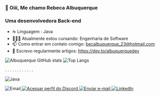 
  


### 👋 Oiii, Me chamo Rebeca Albuquerque                                                                                                                                                  
                              
###    Uma desenvolvedora Back-end  

- ☕ Linguagem : Java    
- 👩🏻‍💻 Atualmente estou cursando:  Engenharia de Software
- 📫 Como entrar em contato comigo: becalbuquerque_23@hotmail.com
- 📝 Escrevo regularmente artigos: https://dev.to/albuquerquedev
  























![Albuquerque GitHub stats](https://github-readme-stats.vercel.app/api?username=AlbuquerqueRebeca&show_icons=true&theme=radical) ![Top Langs](https://github-readme-stats-git-masterrstaa-rickstaa.vercel.app/api/top-langs/?username=AlbuquerqueRebeca&layout=compact&bg_color=000&border_color=30A3DC&title_color=E94D5F&text_color=FFF)

.
.
.
.
.
.
.
.
.
.
.
.











 ![Java](https://img.shields.io/badge/Java-000?style=for-the-badge&logo=java)                                                                                                          
                                                                
  
 ![Email](https://img.shields.io/badge/Twitter-1DA1F2?style=for-the-badge&logo=twitter&logoColor=white)<a href="https://discordapp.com/users/1035989171120128030">
  <img src="https://img.shields.io/badge/Discord-7289DA?style=for-the-badge&logo=discord&logoColor=white" alt="Acessar perfil do Discord">
</a> <a href="mailto:becalbuquerque_23@hotmail.com">
  <img src="https://img.shields.io/badge/Gmail-D14836?style=for-the-badge&logo=gmail&logoColor=white" alt="Enviar e-mail">  [![LinkedIn](https://img.shields.io/badge/LinkedIn-000?style=for-the-badge&logo=linkedin&logoColor=0E76A8)](https://www.linkedin.com/in/rebecalbuquerque/)
</a>   








 







